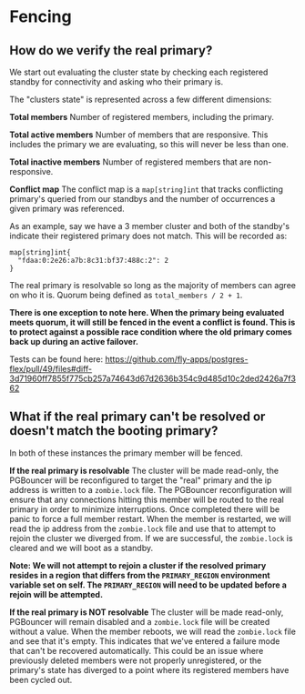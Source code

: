 # Fencing

## How do we verify the real primary?
We start out evaluating the cluster state by checking each registered standby for connectivity and asking who their primary is.

The "clusters state" is represented across a few different dimensions:

**Total members**
Number of registered members, including the primary.

**Total active members**
Number of members that are responsive.  This includes the primary we are evaluating, so this will never be less than one.

**Total inactive members**
Number of registered members that are non-responsive.

**Conflict map**
The conflict map is a `map[string]int` that tracks conflicting primary's queried from our standbys and the number of occurrences a given primary was referenced.

As an example, say we have a 3 member cluster and both of the standby's indicate their registered primary does not match.  This will be recorded as:
```
map[string]int{
  "fdaa:0:2e26:a7b:8c31:bf37:488c:2": 2
}
```

The real primary is resolvable so long as the majority of members can agree on who it is.  Quorum being defined as `total_members / 2 + 1`.

**There is one exception to note here. When the primary being evaluated meets quorum, it will still be fenced in the event a conflict is found.  This is to protect against a possible race condition where the old primary comes back up during an active failover.**

Tests can be found here: https://github.com/fly-apps/postgres-flex/pull/49/files#diff-3d71960ff7855f775cb257a74643d67d2636b354c9d485d10c2ded2426a7f362

## What if the real primary can't be resolved or doesn't match the booting primary?

In both of these instances the primary member will be fenced.

**If the real primary is resolvable**
The cluster will be made read-only, the PGBouncer will be reconfigured to target the "real" primary and the ip address is written to a `zombie.lock` file.  The PGBouncer reconfiguration will ensure that any connections hitting this member will be routed to the real primary in order to minimize interruptions.  Once completed there will be panic to force a full member restart. When the member is restarted, we will read the ip address from the `zombie.lock` file and use that to attempt to rejoin the cluster we diverged from.  If we are successful, the `zombie.lock` is cleared and we will boot as a standby.

**Note: We will not attempt to rejoin a cluster if the resolved primary resides in a region that differs from the `PRIMARY_REGION` environment variable set on self.  The `PRIMARY_REGION` will need to be updated before a rejoin will be attempted.**

**If the real primary is NOT resolvable**
The cluster will be made read-only, PGBouncer will remain disabled and a `zombie.lock` file will be created without a value.  When the member reboots, we will read the `zombie.lock` file and see that it's empty.  This indicates that we've entered a failure mode that can't be recovered automatically.  This could be an issue where previously deleted members were not properly unregistered, or the primary's state has diverged to a point where its registered members have been cycled out.
